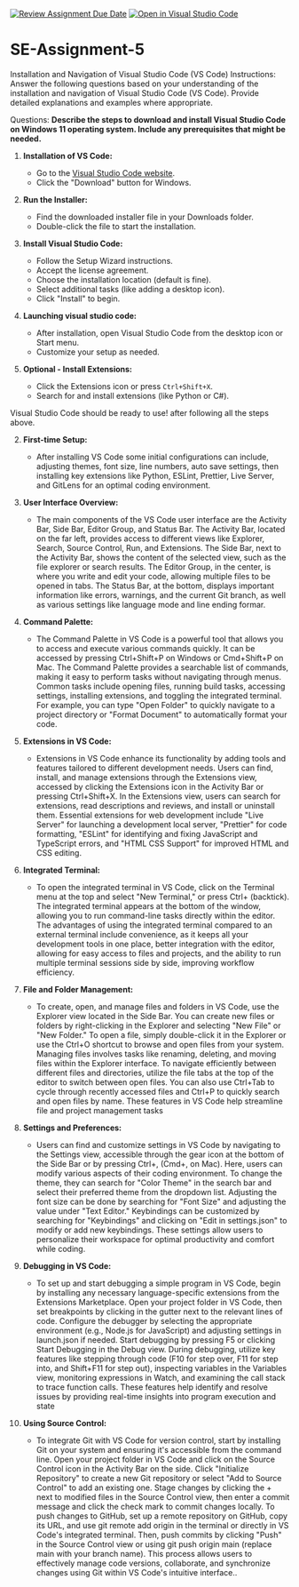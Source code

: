 [![Review Assignment Due Date](https://classroom.github.com/assets/deadline-readme-button-22041afd0340ce965d47ae6ef1cefeee28c7c493a6346c4f15d667ab976d596c.svg)](https://classroom.github.com/a/XoLGRbHq)
[![Open in Visual Studio Code](https://classroom.github.com/assets/open-in-vscode-2e0aaae1b6195c2367325f4f02e2d04e9abb55f0b24a779b69b11b9e10269abc.svg)](https://classroom.github.com/online_ide?assignment_repo_id=15313769&assignment_repo_type=AssignmentRepo)
# SE-Assignment-5
Installation and Navigation of Visual Studio Code (VS Code)
 Instructions:
Answer the following questions based on your understanding of the installation and navigation of Visual Studio Code (VS Code). Provide detailed explanations and examples where appropriate.

 Questions:
 **Describe the steps to download and install Visual Studio Code on Windows 11 operating system. Include any prerequisites that might be needed.**

1. **Installation of VS Code:**
   + Go to the [Visual Studio Code website](https://code.visualstudio.com/).
   + Click the "Download" button for Windows.

2. **Run the Installer:**
   - Find the downloaded installer file in your Downloads folder.
   - Double-click the file to start the installation.

3. **Install Visual Studio Code:**
   - Follow the Setup Wizard instructions.
   - Accept the license agreement.
   - Choose the installation location (default is fine).
   - Select additional tasks (like adding a desktop icon).
   - Click "Install" to begin.

4. **Launching visual studio code:**
   - After installation, open Visual Studio Code from the desktop icon or Start menu.
   - Customize your setup as needed.

5. **Optional - Install Extensions:**
   - Click the Extensions icon or press `Ctrl+Shift+X`.
   - Search for and install extensions (like Python or C#).

Visual Studio Code should be ready to use! after following all the steps above.

2. **First-time Setup:**
   - After installing VS Code some initial configurations can include, adjusting themes, font size, line numbers, auto save settings, then installing key extensions like Python, ESLint, Prettier, Live Server, and GitLens for an optimal coding environment.

3. **User Interface Overview:**
   - The main components of the VS Code user interface are the Activity Bar, Side Bar, Editor Group, and Status Bar. The Activity Bar, located on the far left, provides access to different views like Explorer, Search, Source Control, Run, and Extensions. The Side Bar, next to the Activity Bar, shows the content of the selected view, such as the file explorer or search results. The Editor Group, in the center, is where you write and edit your code, allowing multiple files to be opened in tabs. The Status Bar, at the bottom, displays important information like errors, warnings, and the current Git branch, as well as various settings like language mode and line ending formar.

4. **Command Palette:**
   - The Command Palette in VS Code is a powerful tool that allows you to access and execute various commands quickly. It can be accessed by pressing Ctrl+Shift+P on Windows or Cmd+Shift+P on Mac. The Command Palette provides a searchable list of commands, making it easy to perform tasks without navigating through menus. Common tasks include opening files, running build tasks, accessing settings, installing extensions, and toggling the integrated terminal. For example, you can type "Open Folder" to quickly navigate to a project directory or "Format Document" to automatically format your code.

5. **Extensions in VS Code:**
   - Extensions in VS Code enhance its functionality by adding tools and features tailored to different development needs. Users can find, install, and manage extensions through the Extensions view, accessed by clicking the Extensions icon in the Activity Bar or pressing Ctrl+Shift+X. In the Extensions view, users can search for extensions, read descriptions and reviews, and install or uninstall them. Essential extensions for web development include "Live Server" for launching a development local server, "Prettier" for code formatting, "ESLint" for identifying and fixing JavaScript and TypeScript errors, and "HTML CSS Support" for improved HTML and CSS editing.

6. **Integrated Terminal:**
   - To open the integrated terminal in VS Code, click on the Terminal menu at the top and select "New Terminal," or press Ctrl+ (backtick). The integrated terminal appears at the bottom of the window, allowing you to run command-line tasks directly within the editor. The advantages of using the integrated terminal compared to an external terminal include convenience, as it keeps all your development tools in one place, better integration with the editor, allowing for easy access to files and projects, and the ability to run multiple terminal sessions side by side, improving workflow efficiency.

7. **File and Folder Management:**
   - To create, open, and manage files and folders in VS Code, use the Explorer view located in the Side Bar. You can create new files or folders by right-clicking in the Explorer and selecting "New File" or "New Folder." To open a file, simply double-click it in the Explorer or use the Ctrl+O shortcut to browse and open files from your system. Managing files involves tasks like renaming, deleting, and moving files within the Explorer interface. To navigate efficiently between different files and directories, utilize the file tabs at the top of the editor to switch between open files. You can also use Ctrl+Tab to cycle through recently accessed files and Ctrl+P to quickly search and open files by name. These features in VS Code help streamline file and project management tasks

8. **Settings and Preferences:**
   - Users can find and customize settings in VS Code by navigating to the Settings view, accessible through the gear icon at the bottom of the Side Bar or by pressing Ctrl+, (Cmd+, on Mac). Here, users can modify various aspects of their coding environment. To change the theme, they can search for "Color Theme" in the search bar and select their preferred theme from the dropdown list. Adjusting the font size can be done by searching for "Font Size" and adjusting the value under "Text Editor." Keybindings can be customized by searching for "Keybindings" and clicking on "Edit in settings.json" to modify or add new keybindings. These settings allow users to personalize their workspace for optimal productivity and comfort while coding.

9. **Debugging in VS Code:**
   - To set up and start debugging a simple program in VS Code, begin by installing any necessary language-specific extensions from the Extensions Marketplace. Open your project folder in VS Code, then set breakpoints by clicking in the gutter next to the relevant lines of code. Configure the debugger by selecting the appropriate environment (e.g., Node.js for JavaScript) and adjusting settings in launch.json if needed. Start debugging by pressing F5 or clicking Start Debugging in the Debug view. During debugging, utilize key features like stepping through code (F10 for step over, F11 for step into, and Shift+F11 for step out), inspecting variables in the Variables view, monitoring expressions in Watch, and examining the call stack to trace function calls. These features help identify and resolve issues by providing real-time insights into program execution and state

10. **Using Source Control:**
    - To integrate Git with VS Code for version control, start by installing Git on your system and ensuring it's accessible from the command line. Open your project folder in VS Code and click on the Source Control icon in the Activity Bar on the side. Click "Initialize Repository" to create a new Git repository or select "Add to Source Control" to add an existing one. Stage changes by clicking the + next to modified files in the Source Control view, then enter a commit message and click the check mark to commit changes locally. To push changes to GitHub, set up a remote repository on GitHub, copy its URL, and use git remote add origin <URL> in the terminal or directly in VS Code's integrated terminal. Then, push commits by clicking "Push" in the Source Control view or using git push origin main (replace main with your branch name). This process allows users to effectively manage code versions, collaborate, and synchronize changes using Git within VS Code's intuitive interface..

 
